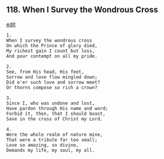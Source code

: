 
## 118.  When I Survey the Wondrous Cross
[edit](https://docs.google.com/document/d/16QA5xNMNN7aGqXHIc8QMPdBtY_dvcHrY/edit?mode=html)




    1.
    When I survey the wondrous cross
    On which the Prince of glory died,
    My richest gain I count but loss,
    And pour contempt on all my pride.

    2.
    See, from His head, His feet,
    Sorrow and love flow mingled down;
    Did e'er such love and sorrow meet?
    Or thorns compose so rich a crown?

    3.
    Since I, who was undone and lost,
    Have pardon through His name and word;
    Forbid it, then, that I should boast,
    Save in the cross of Christ my Lord.

    4.
    Were the whole realm of nature mine,
    That were a tribute far too small;
    Love so amazing, so divine,
    Demands my life, my soul, my all.
